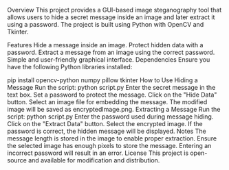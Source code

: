Overview
This project provides a GUI-based image steganography tool that allows users to hide a secret message inside an image and later extract it using a password. The project is built using Python with OpenCV and Tkinter.

Features
Hide a message inside an image.
Protect hidden data with a password.
Extract a message from an image using the correct password.
Simple and user-friendly graphical interface.
Dependencies
Ensure you have the following Python libraries installed:

pip install opencv-python numpy pillow tkinter
How to Use
Hiding a Message
Run the script: python script.py
Enter the secret message in the text box.
Set a password to protect the message.
Click on the "Hide Data" button.
Select an image file for embedding the message.
The modified image will be saved as encryptedImage.png.
Extracting a Message
Run the script: python script.py
Enter the password used during message hiding.
Click on the "Extract Data" button.
Select the encrypted image.
If the password is correct, the hidden message will be displayed.
Notes
The message length is stored in the image to enable proper extraction.
Ensure the selected image has enough pixels to store the message.
Entering an incorrect password will result in an error.
License
This project is open-source and available for modification and distribution.
